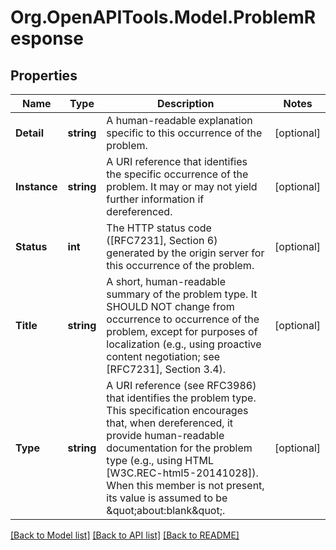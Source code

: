 # Org.OpenAPITools.Model.ProblemResponse
## Properties

Name | Type | Description | Notes
------------ | ------------- | ------------- | -------------
**Detail** | **string** | A human-readable explanation specific to this occurrence of the problem. | [optional] 
**Instance** | **string** | A URI reference that identifies the specific occurrence of the problem.  It may or may not yield further information if dereferenced. | [optional] 
**Status** | **int** | The HTTP status code ([RFC7231], Section 6) generated by the origin server for this occurrence of the problem. | [optional] 
**Title** | **string** | A short, human-readable summary of the problem type.  It SHOULD NOT change from occurrence to occurrence of the problem, except for purposes of localization (e.g., using proactive content negotiation; see [RFC7231], Section 3.4).  | [optional] 
**Type** | **string** | A URI reference (see RFC3986) that identifies the problem type.  This specification encourages that, when dereferenced, it provide human-readable documentation for the problem type (e.g., using HTML [W3C.REC-html5-20141028]).  When this member is not present, its value is assumed to be \&quot;about:blank\&quot;.  | [optional] 

[[Back to Model list]](../README.md#documentation-for-models) [[Back to API list]](../README.md#documentation-for-api-endpoints) [[Back to README]](../README.md)

